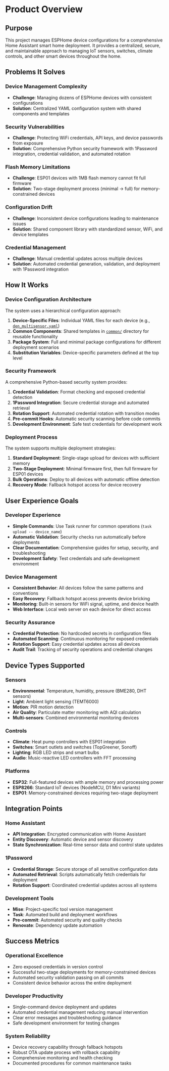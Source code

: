 # Product Overview

## Purpose

This project manages ESPHome device configurations for a comprehensive Home Assistant smart home deployment. It provides a centralized, secure, and maintainable approach to managing IoT sensors, switches, climate controls, and other smart devices throughout the home.

## Problems It Solves

### Device Management Complexity
- **Challenge**: Managing dozens of ESPHome devices with consistent configurations
- **Solution**: Centralized YAML configuration system with shared components and templates

### Security Vulnerabilities
- **Challenge**: Protecting WiFi credentials, API keys, and device passwords from exposure
- **Solution**: Comprehensive Python security framework with 1Password integration, credential validation, and automated rotation

### Flash Memory Limitations
- **Challenge**: ESP01 devices with 1MB flash memory cannot fit full firmware
- **Solution**: Two-stage deployment process (minimal → full) for memory-constrained devices

### Configuration Drift
- **Challenge**: Inconsistent device configurations leading to maintenance issues
- **Solution**: Shared component library with standardized sensor, WiFi, and device templates

### Credential Management
- **Challenge**: Manual credential updates across multiple devices
- **Solution**: Automated credential generation, validation, and deployment with 1Password integration

## How It Works

### Device Configuration Architecture
The system uses a hierarchical configuration approach:

1. **Device-Specific Files**: Individual YAML files for each device (e.g., [`den_multisensor.yaml`](den_multisensor.yaml))
2. **Common Components**: Shared templates in [`common/`](common/) directory for reusable functionality
3. **Package System**: Full and minimal package configurations for different deployment scenarios
4. **Substitution Variables**: Device-specific parameters defined at the top level

### Security Framework
A comprehensive Python-based security system provides:

1. **Credential Validation**: Format checking and exposed credential detection
2. **1Password Integration**: Secure credential storage and automated retrieval
3. **Rotation Support**: Automated credential rotation with transition modes
4. **Pre-commit Hooks**: Automatic security scanning before code commits
5. **Development Environment**: Safe test credentials for development work

### Deployment Process
The system supports multiple deployment strategies:

1. **Standard Deployment**: Single-stage upload for devices with sufficient memory
2. **Two-Stage Deployment**: Minimal firmware first, then full firmware for ESP01 devices
3. **Bulk Operations**: Deploy to all devices with automatic offline detection
4. **Recovery Mode**: Fallback hotspot access for device recovery

## User Experience Goals

### Developer Experience
- **Simple Commands**: Use Task runner for common operations (`task upload -- device_name`)
- **Automatic Validation**: Security checks run automatically before deployments
- **Clear Documentation**: Comprehensive guides for setup, security, and troubleshooting
- **Development Safety**: Test credentials and safe development environment

### Device Management
- **Consistent Behavior**: All devices follow the same patterns and conventions
- **Easy Recovery**: Fallback hotspot access prevents device bricking
- **Monitoring**: Built-in sensors for WiFi signal, uptime, and device health
- **Web Interface**: Local web server on each device for direct access

### Security Assurance
- **Credential Protection**: No hardcoded secrets in configuration files
- **Automated Scanning**: Continuous monitoring for exposed credentials
- **Rotation Support**: Easy credential updates across all devices
- **Audit Trail**: Tracking of security operations and credential changes

## Device Types Supported

### Sensors
- **Environmental**: Temperature, humidity, pressure (BME280, DHT sensors)
- **Light**: Ambient light sensing (TEMT6000)
- **Motion**: PIR motion detection
- **Air Quality**: Particulate matter monitoring with AQI calculation
- **Multi-sensors**: Combined environmental monitoring devices

### Controls
- **Climate**: Heat pump controllers with ESP01 integration
- **Switches**: Smart outlets and switches (TopGreener, Sonoff)
- **Lighting**: RGB LED strips and smart bulbs
- **Audio**: Music-reactive LED controllers with FFT processing

### Platforms
- **ESP32**: Full-featured devices with ample memory and processing power
- **ESP8266**: Standard IoT devices (NodeMCU, D1 Mini variants)
- **ESP01**: Memory-constrained devices requiring two-stage deployment

## Integration Points

### Home Assistant
- **API Integration**: Encrypted communication with Home Assistant
- **Entity Discovery**: Automatic device and sensor discovery
- **State Synchronization**: Real-time sensor data and control state updates

### 1Password
- **Credential Storage**: Secure storage of all sensitive configuration data
- **Automated Retrieval**: Scripts automatically fetch credentials for deployment
- **Rotation Support**: Coordinated credential updates across all systems

### Development Tools
- **Mise**: Project-specific tool version management
- **Task**: Automated build and deployment workflows
- **Pre-commit**: Automated security and quality checks
- **Renovate**: Dependency update automation

## Success Metrics

### Operational Excellence
- Zero exposed credentials in version control
- Successful two-stage deployments for memory-constrained devices
- Automated security validation passing on all commits
- Consistent device behavior across the entire deployment

### Developer Productivity
- Single-command device deployment and updates
- Automated credential management reducing manual intervention
- Clear error messages and troubleshooting guidance
- Safe development environment for testing changes

### System Reliability
- Device recovery capability through fallback hotspots
- Robust OTA update process with rollback capability
- Comprehensive monitoring and health checking
- Documented procedures for common maintenance tasks
